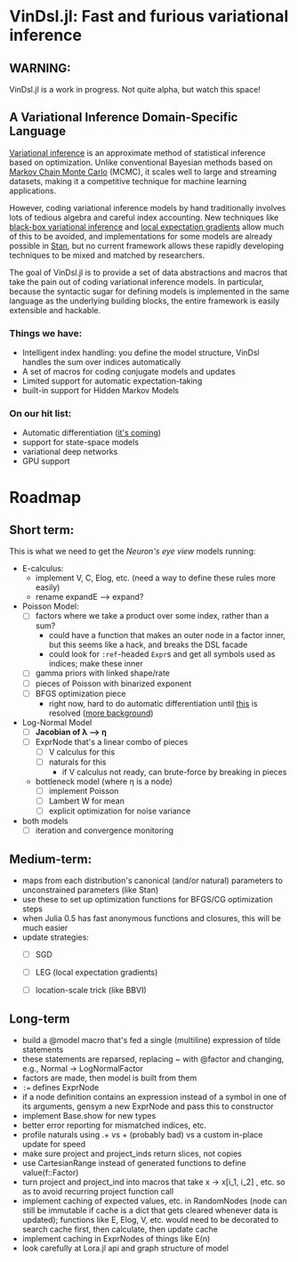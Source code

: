 # VinDsl.jl: Fast and furious variational inference

## **WARNING**:
VinDsl.jl is a work in progress. Not quite alpha, but watch this space!

## A Variational Inference Domain-Specific Language

[Variational inference](https://en.wikipedia.org/wiki/Variational_Bayesian_methods) is an approximate method of statistical inference based on optimization. Unlike conventional Bayesian methods based on [Markov Chain Monte Carlo](https://en.wikipedia.org/wiki/Markov_chain_Monte_Carlo) (MCMC), it scales well to large and streaming datasets, making it a competitive technique for machine learning applications.  

However, coding variational inference models by hand traditionally involves lots of tedious algebra and careful index accounting. New techniques like [black-box variational inference](http://www.cs.columbia.edu/~blei/papers/RanganathGerrishBlei2014.pdf) and [local expectation gradients](http://papers.nips.cc/paper/5678-local-expectation-gradients-for-black-box-variational-inference) allow much of this to be avoided, and implementations for some models are already possible in [Stan](http://mc-stan.org/), but no current framework allows these rapidly developing techniques to be mixed and matched by researchers.

The goal of VinDsl.jl is to provide a set of data abstractions and macros that take the pain out of coding variational inference models. In particular, because the syntactic sugar for defining models is implemented in the same language as the underlying building blocks, the entire framework is easily extensible and hackable.

### Things we have:
- Intelligent index handling: you define the model structure, VinDsl handles the sum over indices automatically
- A set of macros for coding conjugate models and updates
- Limited support for automatic expectation-taking
- built-in support for Hidden Markov Models

### On our hit list:
- Automatic differentiation ([it's coming](https://github.com/jmxpearson/DiffableDistributions.jl))
- support for state-space models
- variational deep networks
- GPU support

# Roadmap

## Short term:
This is what we need to get the *Neuron's eye view* models running:
- E-calculus:
    - implement V, C, Elog, etc. (need a way to define these rules more easily)
    - rename expandE ⟶ expand?
- Poisson Model:
    - [ ] factors where we take a product over some index, rather than a sum?
        - could have a function that makes an outer node in a factor inner, but this seems like a hack, and breaks the DSL facade
        - could look for `:ref`-headed `Expr`s and get all symbols used as indices; make these inner
    - [ ] gamma priors with linked shape/rate
    - [ ] pieces of Poisson with binarized exponent
    - [ ] BFGS optimization piece
        - right now, hard to do automatic differentiation until [this](https://github.com/JuliaStats/Distributions.jl/pull/430) is resolved ([more background](https://github.com/JuliaStats/Distributions.jl/issues/432))
- Log-Normal Model
    - [ ] **Jacobian of λ ⟶ η**
    - [ ] ExprNode that's a linear combo of pieces
        - [ ] V calculus for this
        - [ ] naturals for this
            - if V calculus not ready, can brute-force by breaking in pieces
    - bottleneck model (where η is a node)
        - [ ] implement Poisson
        - [ ] Lambert W for mean
        - [ ] explicit optimization for noise variance
- both models
    - [ ] iteration and convergence monitoring

## Medium-term:
- maps from each distribution's canonical (and/or natural) parameters to unconstrained parameters (like Stan)
- use these to set up optimization functions for BFGS/CG optimization steps
- when Julia 0.5 has fast anonymous functions and closures, this will be much easier
- update strategies:
    - [ ] SGD
    - [ ] LEG (local expectation gradients)
    - [ ] location-scale trick (like BBVI)


## Long-term
- build a @model macro that's fed a single (multiline) expression of tilde statements
- these statements are reparsed, replacing ~ with @factor and changing, e.g., Normal -> LogNormalFactor
- factors are made, then model is built from them
- `:=` defines ExprNode
- if a node definition contains an expression instead of a symbol in one of its arguments, gensym a new ExprNode and pass this to constructor
- implement Base.show for new types
- better error reporting for mismatched indices, etc.
- profile naturals using .+ vs + (probably bad) vs a custom in-place update for speed
- make sure project and project_inds return slices, not copies
- use CartesianRange instead of generated functions to define value(f::Factor)
- turn project and project_ind into macros that take x -> x[i_1, i_2] , etc. so as to avoid recurring project function call
- implement caching of expected values, etc. in RandomNodes (node can still be immutable if cache is a dict that gets cleared whenever data is updated); functions like E, Elog, V, etc. would need to be decorated to search cache first, then calculate, then update cache
- implement caching in ExprNodes of things like E(n)
- look carefully at Lora.jl api and graph structure of model
